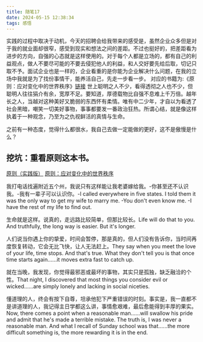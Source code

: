 ```yaml
---
title: 随笔17
date: 2024-05-15 12:38:34
tags: 感悟
---
```


实践的过程中取决于动机，今天的招聘会给我带来的感受是，虽然企业众多但是对于我的就业面却很窄，感受到现实和想法之间的差距。不过也挺好的，把差距看为进步的方向，自强的心态就是这样使用的。对于每个人都是立场的，都有自己的利益观点，做人不要尽可能的不要去侵犯他人的利益，和人交好要先给后取，切记只取不予。面试企业也是一样的，企业看重的是你能为企业解决什么问题，在我的立场中我就是为了找份事情干，能养活自己，先走一步看一步。
对应的书籍为:《原则：应对变化中的世界秩序》[链接](https://weread.qq.com/web/reader/19332dd0728b621d193d571k02e32f0021b02e74f10ece8?)
世上聪明之人不少，看得透彻之人也不少，但聪明人往往狷介有余，宽厚不足。要知道，厚德载物比自强不息难上千万倍。越年长之人，当越对这种美好又脆弱的东西怀有柔情。唯有中二少年，才自以为看透了社会黑暗，嘲笑一切美好事物，事事都要发一番政治狂热。所谓心结，就是像这样执着于一种观念，乃至为之仇视鲜活的真情与生命。

之前有一种态度，觉得什么都很水，我自己去做一定能做的更好，这不是傲慢是什么？ 

## 挖坑：重看原则这本书。

[原则（实践版）](https://weread.qq.com/web/bookDetail/694329f0813ab7c0dg0179a5)
[原则：应对变化中的世界秩序](https://weread.qq.com/web/reader/19332dd0728b621d193d571k02e32f0021b02e74f10ece8?)


我打电话找遍附近五个州，我说只有这样能让我老婆嫁给我。-你甚至还不认识我。-我有一辈子可以认识你。-I called everywhere in five states. I told them it was the only way to get my wife to marry me. -You don't even know me. -I have the rest of my life to find out.

生命就是这样。说真的，走远路比较简单，但那比较长。Life will do that to you. And truthfully, the long way is easier. But it's longer.

人们说当你遇上你的挚爱，时间会暂停，那是真的，但人们没有告诉你，当时间再度恢复转动，它会无比飞快，让人无法赶上。They say when you meet the love of your life, time stops. And that's true. What they don't tell you is that once time starts again......it moves extra fast to catch up.

就在当晚，我发现，你觉得最邪恶或最坏的事物，其实只是孤独，缺乏融洽的个性。That night, I discovered that most things you consider evil or wicked......are simply lonely and lacking in social niceties.

懂道理的人，终会有按下自尊，坦承他犯下严重错误的时刻。事实是，我一直都不是讲道理的人，我记得主日学都这么讲，事情愈艰难，最后愈能得到丰厚的果实。Now, there comes a point when a reasonable man......will swallow his pride and admit that he's made a terrible mistake. The truth is, I was never a reasonable man. And what I recall of Sunday school was that......the more difficult something is, the more rewarding it is in the end.

